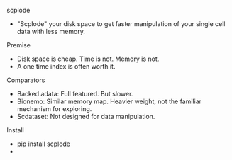 scplode

- "Scplode" your disk space to get faster manipulation of your single cell data with less memory.  

Premise
- Disk space is cheap. Time is not. Memory is not. 
- A one time index is often worth it. 

Comparators
- Backed adata: Full featured. But slower. 
- Bionemo: Similar memory map. Heavier weight, not the familiar mechanism for exploring. 
- Scdataset: Not designed for data manipulation.

Install
-  pip install scplode
-  